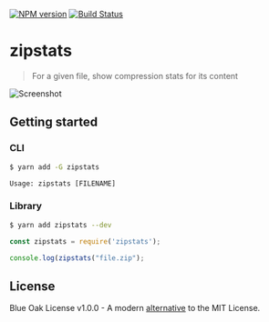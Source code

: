 [![NPM version][npm-image]][npm-url] [![Build Status][travis-image]][travis-url]

# zipstats

> For a given file, show compression stats for its content

![Screenshot](https://github.com/leebradley/zipstats/raw/master/screen.png)

## Getting started

### CLI

```sh
$ yarn add -G zipstats
```

```
Usage: zipstats [FILENAME]
```

### Library

```sh
$ yarn add zipstats --dev
```

```javascript
const zipstats = require('zipstats');

console.log(zipstats("file.zip");
```

## License

Blue Oak License v1.0.0 - A modern [alternative](https://writing.kemitchell.com/2019/03/09/Deprecation-Notice.html) to the MIT License.

[npm-url]: https://www.npmjs.com/package/zipstats
[npm-image]: https://badgen.net/npm/v/zipstats

[gh-url]: https://github.com/leebradley/zipstats

[travis-url]: https://travis-ci.com/leebradley/zipstats
[travis-image]: https://travis-ci.com/leebradley/zipstats.svg?branch=master